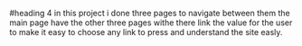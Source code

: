 #heading 4
in this project  i done three pages to navigate between them the main page have the 
other three pages withe there link 
the  value  for the user to make it easy to choose any link to press
and understand the site easly.
